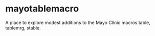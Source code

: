 # mayotablemacro
A place to explore modest additions to the Mayo Clinic macros table, tablemrg, stable.
